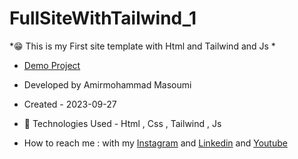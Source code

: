 # FullSiteWithTailwind_1
*😁 This is my First site template with  Html and Tailwind and Js *
- [Demo Project](https://masoomi1396.github.io/FullSiteWithTailwind_1/)
- Developed by Amirmohammad Masoumi
- Created - 2023-09-27
- 🤖 Technologies Used - Html , Css , Tailwind , Js

- How to reach me : with my
[Instagram](https://www.instagram.com/masoomi1402) and
[Linkedin](https://www.linkedin.com/in/masoumi1402) and
[Youtube](https://www.youtube.com/@masoomi1402)
